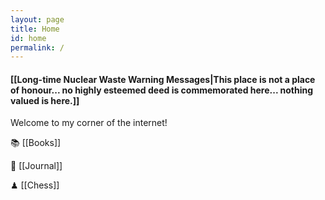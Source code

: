 ```yaml
---
layout: page
title: Home
id: home
permalink: /
---
```


#### [[Long-time Nuclear Waste Warning Messages|This place is not a place of honour... no highly esteemed deed is commemorated here... nothing valued is here.]]

Welcome to my corner of the internet!


📚 [[Books]]


📔 [[Journal]]


♟ [[Chess]]





